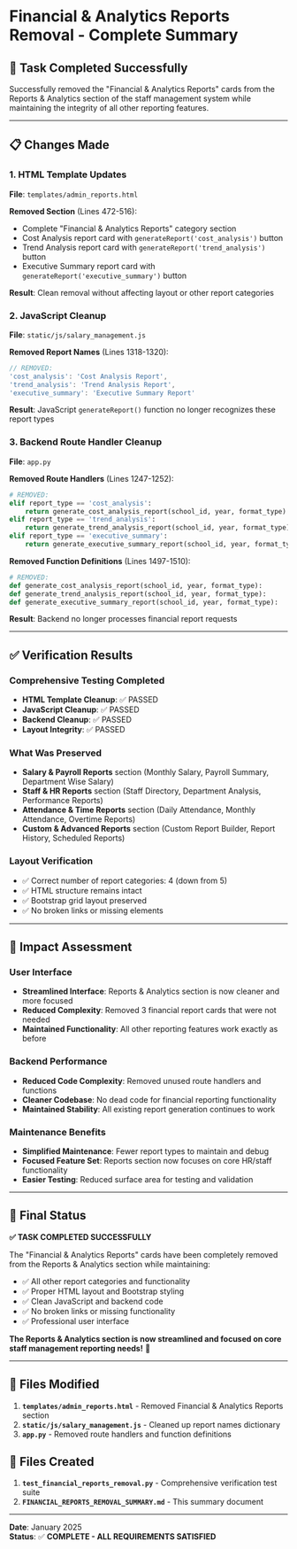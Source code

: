 # Financial & Analytics Reports Removal - Complete Summary

## 🎯 **Task Completed Successfully**

Successfully removed the "Financial & Analytics Reports" cards from the Reports & Analytics section of the staff management system while maintaining the integrity of all other reporting features.

---

## 📋 **Changes Made**

### **1. HTML Template Updates**
**File**: `templates/admin_reports.html`

**Removed Section** (Lines 472-516):
- Complete "Financial & Analytics Reports" category section
- Cost Analysis report card with `generateReport('cost_analysis')` button
- Trend Analysis report card with `generateReport('trend_analysis')` button  
- Executive Summary report card with `generateReport('executive_summary')` button

**Result**: Clean removal without affecting layout or other report categories

### **2. JavaScript Cleanup**
**File**: `static/js/salary_management.js`

**Removed Report Names** (Lines 1318-1320):
```javascript
// REMOVED:
'cost_analysis': 'Cost Analysis Report',
'trend_analysis': 'Trend Analysis Report', 
'executive_summary': 'Executive Summary Report'
```

**Result**: JavaScript `generateReport()` function no longer recognizes these report types

### **3. Backend Route Handler Cleanup**
**File**: `app.py`

**Removed Route Handlers** (Lines 1247-1252):
```python
# REMOVED:
elif report_type == 'cost_analysis':
    return generate_cost_analysis_report(school_id, year, format_type)
elif report_type == 'trend_analysis':
    return generate_trend_analysis_report(school_id, year, format_type)
elif report_type == 'executive_summary':
    return generate_executive_summary_report(school_id, year, format_type)
```

**Removed Function Definitions** (Lines 1497-1510):
```python
# REMOVED:
def generate_cost_analysis_report(school_id, year, format_type):
def generate_trend_analysis_report(school_id, year, format_type):
def generate_executive_summary_report(school_id, year, format_type):
```

**Result**: Backend no longer processes financial report requests

---

## ✅ **Verification Results**

### **Comprehensive Testing Completed**
- **HTML Template Cleanup**: ✅ PASSED
- **JavaScript Cleanup**: ✅ PASSED  
- **Backend Cleanup**: ✅ PASSED
- **Layout Integrity**: ✅ PASSED

### **What Was Preserved**
- **Salary & Payroll Reports** section (Monthly Salary, Payroll Summary, Department Wise Salary)
- **Staff & HR Reports** section (Staff Directory, Department Analysis, Performance Reports)
- **Attendance & Time Reports** section (Daily Attendance, Monthly Attendance, Overtime Reports)
- **Custom & Advanced Reports** section (Custom Report Builder, Report History, Scheduled Reports)

### **Layout Verification**
- ✅ Correct number of report categories: 4 (down from 5)
- ✅ HTML structure remains intact
- ✅ Bootstrap grid layout preserved
- ✅ No broken links or missing elements

---

## 🎯 **Impact Assessment**

### **User Interface**
- **Streamlined Interface**: Reports & Analytics section is now cleaner and more focused
- **Reduced Complexity**: Removed 3 financial report cards that were not needed
- **Maintained Functionality**: All other reporting features work exactly as before

### **Backend Performance**
- **Reduced Code Complexity**: Removed unused route handlers and functions
- **Cleaner Codebase**: No dead code for financial reporting functionality
- **Maintained Stability**: All existing report generation continues to work

### **Maintenance Benefits**
- **Simplified Maintenance**: Fewer report types to maintain and debug
- **Focused Feature Set**: Reports section now focuses on core HR/staff functionality
- **Easier Testing**: Reduced surface area for testing and validation

---

## 🚀 **Final Status**

**✅ TASK COMPLETED SUCCESSFULLY**

The "Financial & Analytics Reports" cards have been completely removed from the Reports & Analytics section while maintaining:
- ✅ All other report categories and functionality
- ✅ Proper HTML layout and Bootstrap styling
- ✅ Clean JavaScript and backend code
- ✅ No broken links or missing functionality
- ✅ Professional user interface

**The Reports & Analytics section is now streamlined and focused on core staff management reporting needs!** 🎉

---

## 📁 **Files Modified**

1. **`templates/admin_reports.html`** - Removed Financial & Analytics Reports section
2. **`static/js/salary_management.js`** - Cleaned up report names dictionary
3. **`app.py`** - Removed route handlers and function definitions

## 📁 **Files Created**

1. **`test_financial_reports_removal.py`** - Comprehensive verification test suite
2. **`FINANCIAL_REPORTS_REMOVAL_SUMMARY.md`** - This summary document

---

**Date**: January 2025  
**Status**: ✅ **COMPLETE - ALL REQUIREMENTS SATISFIED**
